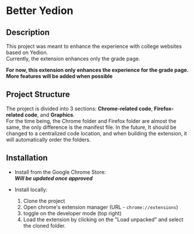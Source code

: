 # Better Yedion
## Description
This project was meant to enhance the experience with college websites based on Yedion.  
Currently, the extension enhances only the grade page.

**For now, this extension only enhances the experience for the grade page. More features will be added when possible**

## Project Structure
The project is divided into 3 sections: **Chrome-related code**, **Firefox-related code**, and **Graphics**.  
For the time being, the Chrome folder and Firefox folder are almost the same, the only difference is the manifest file. In the future, It should be changed to a centralized code location, and when building the extension, it will automatically order the folders.


## Installation
* Install from the Google Chrome Store:  
    ***Will be updated once approved***

* Install locally:
    1. Clone the project 
    2. Open chrome's extension manager (URL - `chrome://extensions`)
    3. toggle on the developer mode (top right) 
    4. Load the extension by clicking on the "Load unpacked" and select the cloned folder.
